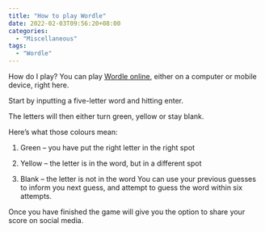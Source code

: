 ```yaml
---
title: "How to play Wordle"
date: 2022-02-03T09:56:20+08:00
categories:
  - "Miscellaneous"
tags:
  - "Wordle"
---
```


How do I play?
You can play [Wordle online](https://opensourcewordle.com/), either on a computer or mobile device, right here.

Start by inputting a five-letter word and hitting enter.

The letters will then either turn green, yellow or stay blank.

Here’s what those colours mean:

1. Green – you have put the right letter in the right spot

2. Yellow – the letter is in the word, but in a different spot

3. Blank – the letter is not in the word
You can use your previous guesses to inform you next guess, and attempt to guess the word within six attempts.

Once you have finished the game will give you the option to share your score on social media.
